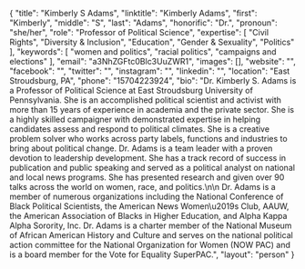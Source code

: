 {
  "title": "Kimberly S Adams",
  "linktitle": "Kimberly Adams",
  "first": "Kimberly",
  "middle": "S",
  "last": "Adams",
  "honorific": "Dr.",
  "pronoun": "she/her",
  "role": "Professor of Political Science",
  "expertise": [
    "Civil Rights",
    "Diversity & Inclusion",
    "Education",
    "Gender & Sexuality",
    "Politics"
  ],
  "keywords": [
    "women and politics",
    "racial politics",
    "campaigns and elections"
  ],
  "email": "a3NhZGFtc0Blc3UuZWR1",
  "images": [],
  "website": "",
  "facebook": "",
  "twitter": "",
  "instagram": "",
  "linkedin": "",
  "location": "East Stroudsburg, PA",
  "phone": "15704223924",
  "bio": "Dr. Kimberly S. Adams is a Professor of Political Science at East Stroudsburg University of Pennsylvania. She is an accomplished political scientist and activist with more than 15 years of experience in academia and the private sector. She is a highly skilled campaigner with demonstrated expertise in helping candidates assess and respond to political climates. She is a creative problem solver who works across party labels, functions and industries to bring about political change. Dr. Adams is a team leader with a proven devotion to leadership development. She has a track record of success in publication and public speaking and served as a political analyst on national and local news programs. She has presented research and given over 90 talks across the world on women, race, and politics.\n\n Dr. Adams is a member of numerous organizations including the National Conference of Black Political Scientists, the American News Women\u2019s Club, AAUW, the American Association of Blacks in Higher Education, and Alpha Kappa Alpha Sorority, Inc. Dr. Adams is a charter member of the National Museum of African American History and Culture and serves on the national political action committee for the National Organization for Women (NOW PAC) and is a board member for the Vote for Equality SuperPAC.",
  "layout": "person"
}